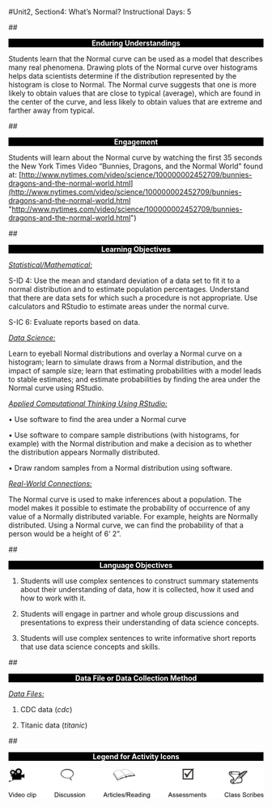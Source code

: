 #Unit2, Section4: What’s Normal?
Instructional Days: 5

##<p style="background: black; color: white; text-align: center;">**Enduring Understandings**</p>
Students learn that the Normal curve can be used as a model that describes many real phenomena.
Drawing plots of the Normal curve over histograms helps data scientists determine if the distribution
represented by the histogram is close to Normal. The Normal curve suggests that one is more likely to
obtain values that are close to typical (average), which are found in the center of the curve, and less likely
to obtain values that are extreme and farther away from typical.

##<p style="background: black; color: white; text-align: center;">**Engagement**</p>
Students will learn about the Normal curve by watching the first 35 seconds the New York Times Video
“Bunnies, Dragons, and the Normal World” found at:
[http://www.nytimes.com/video/science/100000002452709/bunnies-dragons-and-the-normal-world.html](http://www.nytimes.com/video/science/100000002452709/bunnies-dragons-and-the-normal-world.html "http://www.nytimes.com/video/science/100000002452709/bunnies-dragons-and-the-normal-world.html")

##<p style="background: black; color: white; text-align: center;">**Learning Objectives**</p>
<ins>*Statistical/Mathematical:*</ins> 

S-ID 4: Use the mean and standard deviation of a data set to fit it to a normal distribution and to estimate
population percentages. Understand that there are data sets for which such a procedure is not
appropriate. Use calculators and RStudio to estimate areas under the normal curve.

S-IC 6: Evaluate reports based on data.

<ins>*Data Science:*</ins> 

Learn to eyeball Normal distributions and overlay a Normal curve on a histogram; learn to simulate draws
from a Normal distribution, and the impact of sample size; learn that estimating probabilities with a model
leads to stable estimates; and estimate probabilities by finding the area under the Normal curve using
RStudio.

<ins>*Applied Computational Thinking Using RStudio:*</ins>

• Use software to find the area under a Normal curve

• Use software to compare sample distributions (with histograms, for example) with the
Normal distribution and make a decision as to whether the distribution appears Normally
distributed.

• Draw random samples from a Normal distribution using software.

<ins>*Real-World Connections:*</ins>

The Normal curve is used to make inferences about a population. The model makes it possible to
estimate the probability of occurrence of any value of a Normally distributed variable. For example,
heights are Normally distributed. Using a Normal curve, we can find the probability of that a person would
be a height of 6’ 2”.

##<p style="background: black; color: white; text-align: center;">**Language Objectives**</p>
1. Students will use complex sentences to construct summary statements about their understanding
of data, how it is collected, how it used and how to work with it.

2. Students will engage in partner and whole group discussions and presentations to express their
understanding of data science concepts.

3. Students will use complex sentences to write informative short reports that use data science
concepts and skills.

##<p style="background: black; color: white; text-align: center;">**Data File or Data Collection Method**</p>
<ins>*Data Files:*</ins>

1. CDC data (*cdc*)

2. Titanic data (*titanic*)

##<p style="background: black; color: white; text-align: center;">**Legend for Activity Icons**</p>
![legend](../img/legend.png)